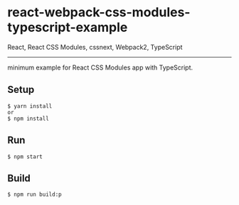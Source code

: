 # react-webpack-css-modules-typescript-example
React, React CSS Modules, cssnext, Webpack2, TypeScript

---

minimum example for React CSS Modules app with TypeScript.

## Setup

```
$ yarn install
or
$ npm install
```

## Run

```
$ npm start
```

## Build

```
$ npm run build:p
```
